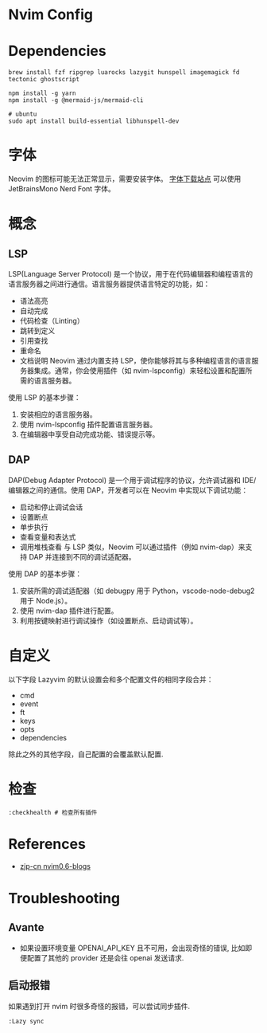 # Nvim Config

# Dependencies

```shell
brew install fzf ripgrep luarocks lazygit hunspell imagemagick fd tectonic ghostscript

npm install -g yarn
npm install -g @mermaid-js/mermaid-cli

# ubuntu
sudo apt install build-essential libhunspell-dev
```

# 字体

Neovim 的图标可能无法正常显示，需要安装字体。
[字体下载站点](https://www.nerdfonts.com/font-downloads)
可以使用 JetBrainsMono Nerd Font 字体。

# 概念

## LSP

LSP(Language Server Protocol) 是一个协议，用于在代码编辑器和编程语言的语言服务器之间进行通信。语言服务器提供语言特定的功能，如：

- 语法高亮
- 自动完成
- 代码检查（Linting）
- 跳转到定义
- 引用查找
- 重命名
- 文档说明
  Neovim 通过内置支持 LSP，使你能够将其与多种编程语言的语言服务器集成。通常，你会使用插件（如 nvim-lspconfig）来轻松设置和配置所需的语言服务器。

使用 LSP 的基本步骤：

1. 安装相应的语言服务器。
2. 使用 nvim-lspconfig 插件配置语言服务器。
3. 在编辑器中享受自动完成功能、错误提示等。

## DAP

DAP(Debug Adapter Protocol) 是一个用于调试程序的协议，允许调试器和 IDE/编辑器之间的通信。使用 DAP，开发者可以在 Neovim 中实现以下调试功能：

- 启动和停止调试会话
- 设置断点
- 单步执行
- 查看变量和表达式
- 调用堆栈查看
  与 LSP 类似，Neovim 可以通过插件（例如 nvim-dap）来支持 DAP 并连接到不同的调试适配器。

使用 DAP 的基本步骤：

1. 安装所需的调试适配器（如 debugpy 用于 Python，vscode-node-debug2 用于 Node.js）。
2. 使用 nvim-dap 插件进行配置。
3. 利用按键映射进行调试操作（如设置断点、启动调试等）。

# 自定义

以下字段 Lazyvim 的默认设置会和多个配置文件的相同字段合并：

- cmd
- event
- ft
- keys
- opts
- dependencies

除此之外的其他字段，自己配置的会覆盖默认配置.

# 检查

```shell
:checkhealth # 检查所有插件
```

# References

- [zjp-cn nvim0.6-blogs](https://zjp-cn.github.io/neovim0.6-blogs/index.html)

# Troubleshooting

## Avante

- 如果设置环境变量 OPENAI_API_KEY 且不可用，会出现奇怪的错误, 比如即便配置了其他的 provider 还是会往 openai 发送请求.

## 启动报错

如果遇到打开 nvim 时很多奇怪的报错，可以尝试同步插件.

```shell
:Lazy sync
```
